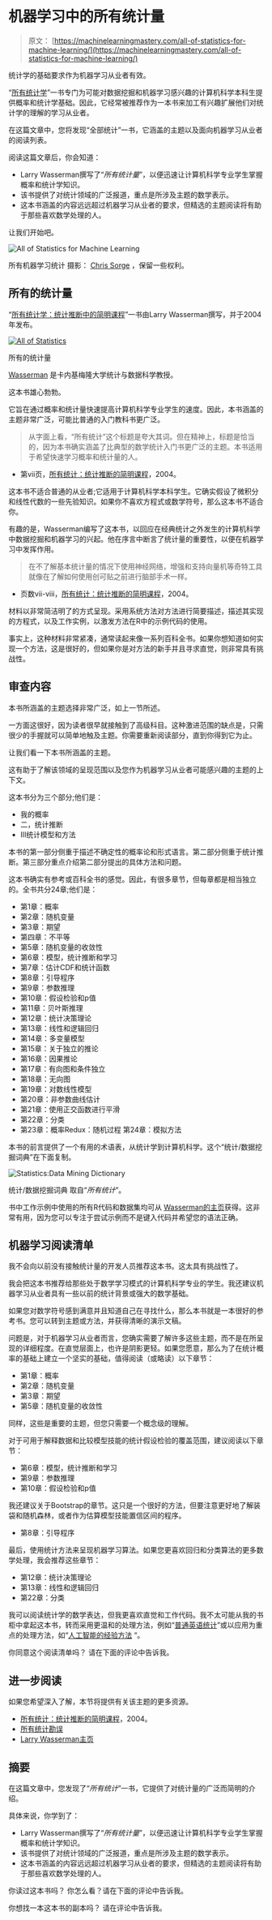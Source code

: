 # 机器学习中的所有统计量

> 原文： [https://machinelearningmastery.com/all-of-statistics-for-machine-learning/](https://machinelearningmastery.com/all-of-statistics-for-machine-learning/)

统计学的基础要求作为机器学习从业者有效。

“[所有统计学](https://amzn.to/2uPjuA7)”一书专门为可能对数据挖掘和机器学习感兴趣的计算机科学本科生提供概率和统计学基础。因此，它经常被推荐作为一本书来加工有兴趣扩展他们对统计学的理解的学习从业者。

在这篇文章中，您将发现“全部统计”一书，它涵盖的主题以及面向机器学习从业者的阅读列表。

阅读这篇文章后，你会知道：

*   Larry Wasserman撰写了“_所有统计量_”，以便迅速让计算机科学专业学生掌握概率和统计学知识。
*   该书提供了对统计领域的广泛报道，重点是所涉及主题的数学表示。
*   这本书涵盖的内容远远超过机器学习从业者的要求，但精选的主题阅读将有助于那些喜欢数学处理的人。

让我们开始吧。

![All of Statistics for Machine Learning](img/6119fb123b67c4ce3e46527cdf6c15f3.jpg)

所有机器学习统计
摄影： [Chris Sorge](https://www.flickr.com/photos/stone65/9247929791/) ，保留一些权利。

## 所有的统计量

“[所有统计学：统计推断中的简明课程](https://amzn.to/2uPjuA7)”一书由Larry Wasserman撰写，并于2004年发布。

[![All of Statistics](img/d10babbad8d2ec2df088fea1be3ff999.jpg)](https://amzn.to/2uPjuA7)

所有的统计量

[Wasserman](http://www.stat.cmu.edu/~larry/) 是卡内基梅隆大学统计与数据科学教授。

这本书雄心勃勃。

它旨在通过概率和统计量快速提高计算机科学专业学生的速度。因此，本书涵盖的主题非常广泛，可能比普通的入门教科书更广泛。

> 从字面上看，“所有统计”这个标题是夸大其词。但在精神上，标题是恰当的，因为本书确实涵盖了比典型的数学统计入门书更广泛的主题。本书适用于希望快速学习概率和统计量的人。

- 第vii页，[所有统计：统计推断的简明课程](https://amzn.to/2uPjuA7)，2004。

这本书不适合普通的从业者;它适用于计算机科学本科学生。它确实假设了微积分和线性代数的一些先验知识。如果你不喜欢方程式或数学符号，那么这本书不适合你。

有趣的是，Wasserman编写了这本书，以回应在经典统计之外发生的计算机科学中数据挖掘和机器学习的兴起。他在序言中断言了统计量的重要性，以便在机器学习中发挥作用。

> 在不了解基本统计量的情况下使用神经网络，增强和支持向量机等奇特工具就像在了解如何使用创可贴之前进行脑部手术一样。

- 页数vii-viii，[所有统计：统计推断的简明课程](https://amzn.to/2uPjuA7)，2004。

材料以非常简洁明了的方式呈现。采用系统方法对方法进行简要描述，描述其实现的方程式，以及工作实例，以激发方法在R中的示例代码的使用。

事实上，这种材料非常紧凑，通常读起来像一系列百科全书。如果你想知道如何实现一个方法，这是很好的，但如果你是对方法的新手并且寻求直觉，则非常具有挑战性。

## 审查内容

本书所涵盖的主题选择非常广泛，如上一节所述。

一方面这很好，因为读者很早就接触到了高级科目。这种激进范围的缺点是，只需很少的手握就可以简单地触及主题。你需要重新阅读部分，直到你得到它为止。

让我们看一下本书所涵盖的主题。

这有助于了解该领域的呈现范围以及您作为机器学习从业者可能感兴趣的主题的上下文。

这本书分为三个部分;他们是：

*   我的概率
*   二，统计推断
*   III统计模型和方法

本书的第一部分侧重于描述不确定性的概率论和形式语言。第二部分侧重于统计推断。第三部分重点介绍第二部分提出的具体方法和问题。

这本书确实有参考或百科全书的感觉。因此，有很多章节，但每章都是相当独立的。全书共分24章;他们是：

*   第1章：概率
*   第2章：随机变量
*   第3章：期望
*   第四章：不平等
*   第5章：随机变量的收敛性
*   第6章：模型，统计推断和学习
*   第7章：估计CDF和统计函数
*   第8章：引导程序
*   第9章：参数推理
*   第10章：假设检验和p值
*   第11章：贝叶斯推理
*   第12章：统计决策理论
*   第13章：线性和逻辑回归
*   第14章：多变量模型
*   第15章：关于独立的推论
*   第16章：因果推论
*   第17章：有向图和条件独立
*   第18章：无向图
*   第19章：对数线性模型
*   第20章：非参数曲线估计
*   第21章：使用正交函数进行平滑
*   第22章：分类
*   第23章：概率Redux：随机过程
    第24章：模拟方法

本书的前言提供了一个有用的术语表，从统计学到计算机科学。这个“统计/数据挖掘词典”在下面复制。

![Statistics:Data Mining Dictionary](img/b95f7e69b233e67bafeb78e3dc16e7f3.jpg)

统计/数据挖掘词典
取自“_所有统计_”。

书中工作示例中使用的所有R代码和数据集均可从 [Wasserman的主页](http://www.stat.cmu.edu/~larry/all-of-statistics/index.html)获得。这非常有用，因为您可以专注于尝试示例而不是键入代码并希望您的语法正确。

## 机器学习阅读清单

我不会向以前没有接触统计量的开发人员推荐这本书。这太具有挑战性了。

我会把这本书推荐给那些处于数学学习模式的计算机科学专业的学生。我还建议机器学习从业者具有一些以前的统计背景或强大的数学基础。

如果您对数学符号感到满意并且知道自己在寻找什么，那么本书就是一本很好的参考书。您可以转到主题或方法，并获得清晰的演示文稿。

问题是，对于机器学习从业者而言，您确实需要了解许多这些主题，而不是在所呈现的详细程度。在直觉层面上，也许是阴影更轻。如果您愿意，那么为了在统计概率的基础上建立一个坚实的基础，值得阅读（或略读）以下章节：

*   第1章：概率
*   第2章：随机变量
*   第3章：期望
*   第5章：随机变量的收敛性

同样，这些是重要的主题，但您只需要一个概念级的理解。

对于可用于解释数据和比较模型技能的统计假设检验的覆盖范围，建议阅读以下章节：

*   第6章：模型，统计推断和学习
*   第9章：参数推理
*   第10章：假设检验和p值

我还建议关于Bootstrap的章节。这只是一个很好的方法，但要注意更好地了解装袋和随机森林，或者作为估算模型技能置信区间的程序。

*   第8章：引导程序

最后，使用统计方法来呈现机器学习算法。如果您更喜欢回归和分类算法的更多数学处理，我会推荐这些章节：

*   第12章：统计决策理论
*   第13章：线性和逻辑回归
*   第22章：分类

我可以阅读统计学的数学表达，但我更喜欢直觉和工作代码。我不太可能从我的书柜中拿起这本书，转而采用更温和的处理方法，例如“[普通英语统计](https://amzn.to/2IxSGWS)”或以应用为重点的处理方法，如“[人工智能的经验方法](https://amzn.to/2IwOlDq) “。

你同意这个阅读清单吗？
请在下面的评论中告诉我。

## 进一步阅读

如果您希望深入了解，本节将提供有关该主题的更多资源。

*   [所有统计：统计推断的简明课程](https://amzn.to/2uPjuA7)，2004。
*   [所有统计勘误](http://www.stat.cmu.edu/~larry/all-of-statistics/index.html)
*   [Larry Wasserman主页](http://www.stat.cmu.edu/~larry/)

## 摘要

在这篇文章中，您发现了“_所有统计_”一书，它提供了对统计量的广泛而简明的介绍。

具体来说，你学到了：

*   Larry Wasserman撰写了“_所有统计量_”，以便迅速让计算机科学专业学生掌握概率和统计学知识。
*   该书提供了对统计领域的广泛报道，重点是所涉及主题的数学表示。
*   这本书涵盖的内容远远超过机器学习从业者的要求，但精选的主题阅读将有助于那些喜欢数学处理的人。

你读过这本书吗？
你怎么看？请在下面的评论中告诉我。

你想找一本这本书的副本吗？
请在评论中告诉我。